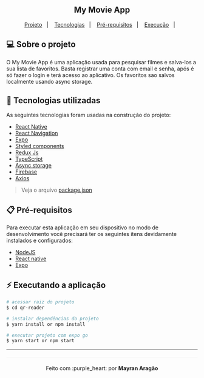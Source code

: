 <h2 align="center">My Movie App</h2>

<p align="center">
 <a href="#computer-sobre-o-projeto">Projeto</a>&nbsp;&nbsp;&nbsp;|&nbsp;&nbsp;&nbsp;
  <a href="#rocket-tecnologias-utilizadas">Tecnologias</a>&nbsp;&nbsp;&nbsp;|&nbsp;&nbsp;&nbsp;
  <a href="#clipboard-pré-requisitos">Pré-requisitos</a>&nbsp;&nbsp;&nbsp;|&nbsp;&nbsp;&nbsp;
  <a href="#zap-executando-a-aplicação">Execução</a>&nbsp;&nbsp;&nbsp;|&nbsp;&nbsp;&nbsp;
</p>

## :computer: Sobre o projeto
O My Movie App é uma aplicação usada para pesquisar filmes e salva-los a sua lista de favoritos. Basta registrar uma conta com email e senha, após é só fazer o login e terá acesso ao aplicativo. Os favoritos sao salvos localmente usando async storage.

## :rocket: Tecnologias utilizadas

As seguintes tecnologias foram usadas na construção do projeto:

- [React Native](https://reactnative.dev/)
- [React Navigation](https://reactnavigation.org/)
- [Expo](https://expo.dev/)
- [Styled components](https://styled-components.com/)
- [Redux Js](https://redux.js.org/introduction/getting-started)
- [TypeScript](https://www.typescriptlang.org/)
- [Async storage](https://react-native-async-storage.github.io/async-storage/)
- [Firebase](https://firebase.google.com/?hl=pt)
- [Axios](https://axios-http.com/ptbr/docs/intro)

> Veja o arquivo [package.json](https://github.com/mayran-aragao/my-movie-app/blob/main/package.json)

## :clipboard: Pré-requisitos

Para executar esta aplicação em seu dispositivo no modo de desenvolvimento você precisará ter os seguintes itens devidamente instalados e configurados:

- <a href="https://nodejs.org/en/" target="_blank">NodeJS</a>
- <a href="https://reactnative.dev/" target="_blank">React native</a>
- <a href="https://expo.dev/" target="_blank">Expo</a>

## :zap: Executando a aplicação

```bash
# acessar raiz do projeto
$ cd qr-reader

# instalar dependências do projeto
$ yarn install or npm install

# executar projeto com expo go
$ yarn start or npm start

```

---

<p align="center" style="margin-top: 20px; border-top: 1px solid #eee; padding-top: 20px;">Feito com :purple_heart: por <strong> Mayran Aragão </strong> </p>
